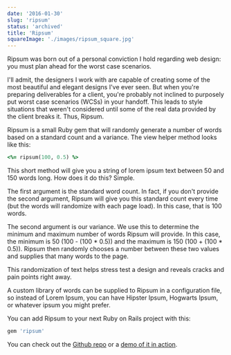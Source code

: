 ```yaml
---
date: '2016-01-30'
slug: 'ripsum'
status: 'archived'
title: 'Ripsum'
squareImage: './images/ripsum_square.jpg'
---
```


Ripsum was born out of a personal conviction I hold regarding web design: you must plan ahead for the worst case scenarios.

I'll admit, the designers I work with are capable of creating some of the most beautiful and elegant designs I've ever seen. But when you're preparing deliverables for a client, you're probably not inclined to purposely put worst case scenarios (WCSs) in your handoff. This leads to style situations that weren't considered until some of the real data provided by the client breaks it. Thus, Ripsum.

Ripsum is a small Ruby gem that will randomly generate a number of words based on a standard count and a variance. The view helper method looks like this:

```ruby
<%= ripsum(100, 0.5) %>
```

This short method will give you a string of lorem ipsum text between 50 and 150 words long. How does it do this? Simple.

The first argument is the standard word count. In fact, if you don't provide the second argument, Ripsum will give you this standard count every time (but the words will randomize with each page load). In this case, that is 100 words.

The second argument is our variance. We use this to determine the minimum and maximum number of words Ripsum will provide. In this case, the minimum is 50 (100 - (100 \* 0.5)) and the maximum is 150 (100 + (100 \* 0.5)). Ripsum then randomly chooses a number between these two values and supplies that many words to the page.

This randomization of text helps stress test a design and reveals cracks and pain points right away.

A custom library of words can be supplied to Ripsum in a configuration file, so instead of Lorem Ipsum, you can have Hipster Ipsum, Hogwarts Ipsum, or whatever ipsum you might prefer.

You can add Ripsum to your next Ruby on Rails project with this:

```ruby
gem 'ripsum'
```

You can check out the [Github repo](https://github.com/kyleshevlin/ripsum) or a [demo of it in action](https://kyleshevlin.github.io/ripsum).

